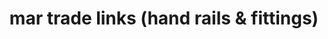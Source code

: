 ---
title: "mar trade links (hand rails & fittings)"
url: /pathanadu/mar-trade-links-hand-rails-and-fittings/
shop: shop
---
